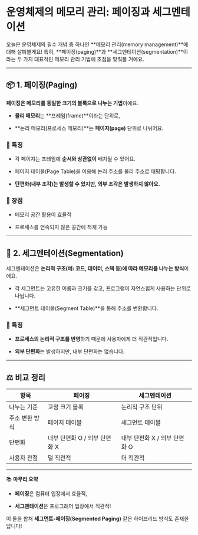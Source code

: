 # **운영체제의 메모리 관리: 페이징과 세그멘테이션**

오늘은 운영체제의 필수 개념 중 하나인 **메모리 관리(memory management)**에 대해 살펴볼게요! 특히, **페이징(paging)**과 **세그멘테이션(segmentation)**이라는 두 가지 대표적인 메모리 관리 기법에 초점을 맞춰볼 거예요.

---

## 📦 1. 페이징(Paging)

**페이징은 메모리를 동일한 크기의 블록으로 나누는 기법**이에요.

- **물리 메모리**는 **프레임(frame)**이라는 단위로,
    
- **논리 메모리(프로세스 메모리)**는 **페이지(page)** 단위로 나뉘어요.
    

### 🧠 특징

- 각 페이지는 프레임에 **순서와 상관없이** 배치될 수 있어요.
    
- 페이지 테이블(Page Table)을 이용해 논리 주소를 물리 주소로 매핑합니다.
    
- **단편화(내부 조각)는 발생할 수 있지만, 외부 조각은 발생하지 않아요.**
    

### 📌 장점

- 메모리 공간 활용이 효율적
    
- 프로세스를 연속되지 않은 공간에 적재 가능
    

---

## 🧩 2. 세그멘테이션(Segmentation)

세그멘테이션은 **논리적 구조(예: 코드, 데이터, 스택 등)에 따라 메모리를 나누는 방식**이에요.

- 각 세그먼트는 고유한 이름과 크기를 갖고, 프로그램이 자연스럽게 사용하는 단위로 나뉩니다.
    
- **세그먼트 테이블(Segment Table)**을 통해 주소를 변환합니다.
    

### 🧠 특징

- **프로세스의 논리적 구조를 반영**하기 때문에 사용자에게 더 직관적입니다.
    
- **외부 단편화**는 발생하지만, 내부 단편화는 없습니다.
    

---

## ⚖️ 비교 정리

|항목|페이징|세그멘테이션|
|---|---|---|
|나누는 기준|고정 크기 블록|논리적 구조 단위|
|주소 변환 방식|페이지 테이블|세그먼트 테이블|
|단편화|내부 단편화 O / 외부 단편화 X|내부 단편화 X / 외부 단편화 O|
|사용자 관점|덜 직관적|더 직관적|

---

📚 **마무리 요약**

- **페이징**은 컴퓨터 입장에서 효율적,
    
- **세그멘테이션**은 프로그래머 입장에서 직관적!
    

이 둘을 합쳐 **세그먼트-페이징(Segmented Paging)** 같은 하이브리드 방식도 존재한답니다!